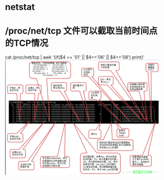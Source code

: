 # netstat


#  /proc/net/tcp 文件可以截取当前时间点的TCP情况
cat /proc/net/tcp | awk '{if($4 == '01' || $4=='06' || $4=='08') print}'
![](../resource/tcp.png)
